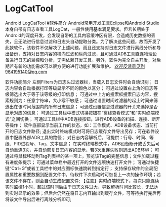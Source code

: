 # LogCatTool
Android LogCatTool 
#软件简介
Android常用开发工具Eclipse和Android Studio本身自带有日志查看工具LogCat，一般性使用基本满足要求。但若长期处于Android的深度开发，会发现自带的工具内容缓冲区有限，会造成历史数据的丢失，且无法进行信息过滤和日志头自动提取分类。为了解决这些问题，故而开发了此款软件，该软件不仅解决了上述问题，而且还支持对日志文件进行离线分析和导出备份，支持对日志内容的横向过滤和纵向过滤，且可通过ADB工具直连物理设备进行日志的监控和分析，无需依赖开发工具。另外，软件为完全自主开发，对后期若有新的功能需求可以很方便的进行功能扩展和维护。
欢迎反馈意见到964195140@qq.com


软件功能简介
左侧Filters为日志头过滤器栏，当载入日志文件时会自动识别；
日志内容会自动根据打印等级显示不同的颜色以区分；
可通过设置右上角的日志等级筛选出大于等于该等级的打印信息；
可通过中上方的搜索框搜索日志内容，搜索规则为：任意字符串，大小写不敏感；
可通过设置时间过滤器的起止时间来筛选出在该时间范围内的所有日志信息；
可通过设置信息过滤器的开关来选择是否显示对应的信息；
可通过工具栏中模式切换按钮在“离线查看模式”和“实时终端模式”之间切换；
可通过工具栏中ADB连接按钮，进行ADB设备的扫描、连接、断开等操作；
软件底部显示当前工作的状态，如：工作模式、ADB设备状态、当前打开的日志文件路径;
退出实时终端模式时可将日志缓存文件导出另存；可在软件设置中配置外部ADB工具的路径；
对日志内容解析后，可提供：行号、时间、等级、PID进程号、Tag、文本信息；
在实时终端模式中，ADB设备断开或丢失后可自动重连3次，并自动恢复日志内容的显示，若3次重连失败则退出ADB环境；
可通过将鼠标移动到Tag列表栏的某一项上，预览该Tag的完整信息；文件加载过程有进度条提示；
可通过菜单栏中最近打开的文件选项快速打开文件；
可通过快捷键“Ctrl+G”或者工具栏中的对应图标快速跳转到指定行；
支持保存软件的全局配置属性和重要数据到配置文件中，待软件下次启动时可恢复上一次的操作环境；若该文件不存在，则会自动生成配置文件;
【注意】实时终端模式下，每次只能连续实时监控1小时，超过该时间后由于日志文件过大，导致解析时间比较长，无法达到实时显示的效果；但后台仍然在将日志内容输出到缓存文件，可等待执行完后再将该文件导出后进行离线分析即可;
